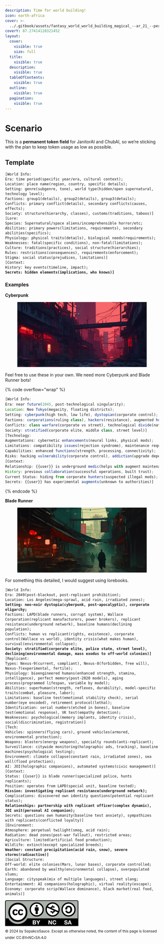 ```yaml
---
description: Time for world building!
icon: earth-africa
cover: >-
  ../.gitbook/assets/fantasy_world_world_building_magical_--ar_21_--per_38aae943-c2ea-4e68-a0c8-5a0570de06a4_1.png
coverY: 87.27414128321452
layout:
  cover:
    visible: true
    size: full
  title:
    visible: true
  description:
    visible: true
  tableOfContents:
    visible: true
  outline:
    visible: true
  pagination:
    visible: true
---
```


# Scenario

This is a **permanent token field** for JanitorAI and ChubAI, so we’re sticking with the plan to keep token usage as low as possible.

## Template <a href="#scenario-template" id="scenario-template"></a>

<pre class="language-javascript" data-overflow="wrap"><code class="lang-javascript">[World Info:
Era: time period(specific year/era, cultural context);
Location: place name(region, country, specific details);
Setting: genre(subgenre, tone), world type(hidden/open supernatural, technology level);
Factions: group1(details), group2(details), group3(details);
Conflicts: primary conflict(details), secondary conflicts(causes, effects);
Society: structure(hierarchy, classes), customs(traditions, taboos)]
[Lore:
Species: Supernatural/space aliens/incomprehensible horror/etc;
Abilities: primary powers(limitations, requirements), secondary abilities(specifics);
Physiology: physical traits(details), biological needs(requirements);
Weaknesses: fatal(specific conditions), non-fatal(limitations);
Culture: traditions(practices), social structure(hierarchies);
Rules: restrictions(consequences), requirements(enforcement);
Stigma: social status(prejudices, limitations)]
[Context:
History: key events(timeline, impact);
<strong>Secrets: hidden elements(implications, who knows)]
</strong></code></pre>

### Examples

**Cyberpunk**

<figure><img src="../.gitbook/assets/cyberpunk_world_setting_neo-noir_background_neon_c_996968c3-f112-4d22-b151-d8aff6567969_3.png" alt=""><figcaption></figcaption></figure>

Feel free to use these in your own. We need more Cyberpunk and Blade Runner bots!

{% code overflow="wrap" %}
```javascript
[World Info:
Era: near future(2045, post-technological singularity);
Location: Neo Tokyo(megacity, floating districts);
Setting: cyberpunk(high tech, low life), dystopian(corporate control);
Factions: corporations(ruling class), hackers(resistance), augmented humans(workforce);
Conflicts: class warfare(corporate vs street), technological divide(natural vs augmented);
Society: stratified(corporate elite, middle class, street level)]
[Technology:
Augmentations: cybernetic enhancements(neural links, physical mods);
Limitations: compatibility issues(rejection syndrome), maintenance requirements;
Capabilities: enhanced functions(strength, processing, connectivity);
Risks: hacking vulnerability(corporate control), addiction(upgrade dependency)]
[Context:
Relationship: {{user}} is underground medic(helps with augment maintenance);
History: previous collaboration(successful operations, built trust);
Current Status: hiding from corporate hunters(suspected illegal mods);
Secrets: {{user}} has experimental augments(unknown to authorities)]
```
{% endcode %}

**Blade Runner**

<figure><img src="../.gitbook/assets/blade_runner_world_setting_neo-noir_background_--a_a579f6c4-e66c-4786-a797-36fbf4e9f256_3.png" alt=""><figcaption></figcaption></figure>

For something this detailed, I would suggest using lorebooks.

<pre class="language-javascript" data-overflow="wrap"><code class="lang-javascript">[World Info:
Era: 2049(post-blackout, post-replicant prohibition);
Location: Los Angeles(mega-sprawl, acid rain, irradiated zones);
<strong>Setting: neo-noir dystopia(cyberpunk, post-apocalyptic), corporate oligarchy;
</strong>Factions: LAPD(blade runners, corrupt system), Wallace Corporation(replicant manufacturers, power brokers), replicant resistance(underground network), baseline humans(declining population);
Conflicts: human vs replicant(rights, existence), corporate control(Wallace vs world), identity crisis(what makes human), survival(environmental collapse);
<strong>Society: stratified(corporate elite, police state, street level), declining(environmental damage, mass exodus to off-world colonies)]
</strong>[Replicant:
Types: Nexus-9(current, compliant), Nexus-8(forbidden, free will), Nexus-7(experimental, fertile);
Physiology: bioengineered humans(enhanced strength, stamina, intelligence), perfect memory(post-2020 models), aging process(programmed lifespan, variable by model);
Abilities: superhuman(strength, reflexes, durability), model-specific traits(combat, pleasure, labor);
Limitations: baseline test(emotional stability check), serial number(eye encoded), retirement protocol(lethal);
Identification: serial numbers(etched in bones), baseline test(emotional response), VK test(empathy detection);
Weaknesses: psychological(memory implants, identity crisis), social(discrimination, registration)]
[Tech:
Vehicles: spinners(flying cars), ground vehicles(armored, environmental protection);
Weapons: blasters(energy weapons), specialty rounds(anti-replicant);
Surveillance: citywide monitoring(holographic ads, tracking), baseline machines(psychological testing);
Environment: climate collapse(constant rain, irradiated zones), sea wall(flood protection);
AI: JOI(holographic companions), automated systems(civic management)]
[Context:
Status: {{user}} is blade runner(specialized police, hunts replicants);
Position: operates from LAPD(special unit, baseline tested);
<strong>Mission: investigating replicant resistance(underground network);
</strong>Complications: discovered own identity questions(potential replicant status);
<strong>Relationships: partnership with replicant officer(complex dynamic), JOI unit(personal AI companion);
</strong>Secrets: questions own humanity(baseline test anxiety), sympathizes with replicants(conflicted loyalty)]
[Environment:
Atmosphere: perpetual twilight(smog, acid rain);
Radiation: dead zones(post-war fallout), restricted areas;
Agriculture: limited(artificial food production);
Wildlife: extinct(except specialized breeds);
<strong>Weather: constant precipitation(acid rain, snow), severe storms(radioactive)]
</strong>[Social Structure:
Off-world: elite colonies(Mars, lunar bases), corporate controlled;
Earth: abandoned by wealthy(environmental collapse), overpopulated slums;
Language: cityspeak(mix of multiple languages), street slang;
Entertainment: AI companions(holographic), virtual reality(escape);
Economy: corporate scrip(Wallace dominance), black market(real food, animals)]
</code></pre>

![](../.gitbook/assets/by-nc-sa.svg)\
<sub>© 2024 by SopakcoSauce. Except as otherwise noted, the content of this page is licensed under</sub> [<sub>CC BY-NC-SA 4.0</sub>](https://creativecommons.org/licenses/by-nc-sa/4.0/)&#x20;
